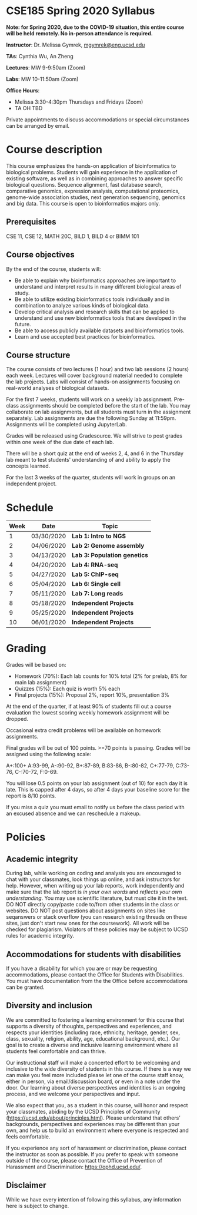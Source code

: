 # CSE185 Spring 2020 Syllabus

**Note: for Spring 2020, due to the COVID-19 situation, this entire course will be held remotely. No in-person attendance is required.**

**Instructor**: Dr. Melissa Gymrek, mgymrek@eng.ucsd.edu

**TAs**: Cynthia Wu, An Zheng

**Lectures**: MW 9-9:50am (Zoom)

**Labs**: MW 10-11:50am (Zoom)

**Office Hours**:
* Melissa 3:30-4:30pm Thursdays and Fridays (Zoom)
* TA OH TBD

Private appointments to discuss accommodations or special circumstances can be arranged by email.

# Course description
This course emphasizes the hands-on application of bioinformatics to biological problems. Students will gain experience in the application of existing software, as well as in combining approaches to answer specific biological questions. Sequence alignment, fast database search, comparative genomics, expression analysis, computational proteomics, genome-wide association studies, next generation sequencing, genomics and big data. This course is open to bioinformatics majors only.

## Prerequisites
CSE 11, CSE 12, MATH 20C, BILD 1, BILD 4 or BIMM 101

## Course objectives
By the end of the course, students will:

* Be able to explain why bioinformatics approaches are important to understand and interpret results in many different biological areas of study.
* Be able to utilize existing bioinformatics tools individually and in combination to analyze various kinds of biological data.
* Develop critical analysis and research skills that can be applied to understand and use new bioinformatics tools that are developed in the future.
* Be able to access publicly available datasets and bioinformatics tools.
* Learn and use accepted best practices for bioinformatics.

## Course structure
The course consists of two lectures (1 hour) and two lab sessions (2 hours) each week. 
Lectures will cover background material needed to complete the lab projects. Labs will consist of hands-on assignments focusing on real-world analyses of biological datasets.

For the first 7 weeks, students will work on a weekly lab assignment. Pre-class assignments should be completed before the start of the lab. You may collaborate on lab assignments, but all students must turn in the assignment separately. Lab assignments are due the following Sunday at 11:59pm. Assignments will be completed using JupyterLab.

Grades will be released using Gradesource. We will strive to post grades within one week of the due date of each lab.

There will be a short quiz at the end of weeks 2, 4, and 6 in the Thursday lab meant to test students' understanding of and ability to apply the concepts learned.

For the last 3 weeks of the quarter, students will work in groups on an independent project.

# Schedule

| Week | Date | Topic |
|----------|----------|-------|
| 1 | 03/30/2020 | **Lab 1: Intro to NGS** |
| 2 | 04/06/2020 | **Lab 2: Genome assembly** |
| 3 | 04/13/2020 | **Lab 3: Population genetics** | 
| 4 | 04/20/2020 | **Lab 4: RNA-seq** | 
| 5 | 04/27/2020 | **Lab 5: ChIP-seq** | 
| 6 | 05/04/2020 | **Lab 6: Single cell** | 
| 7 | 05/11/2020 | **Lab 7: Long reads** | 
| 8 | 05/18/2020 | **Independent Projects** |
| 9 | 05/25/2020 | **Independent Projects** |
| 10 | 06/01/2020 | **Independent Projects** |

# Grading
Grades will be based on:

* Homework (70%): Each lab counts for 10% total (2% for prelab, 8% for main lab assignment)
* Quizzes (15%): Each quiz is worth 5% each
* Final projects (15%): Proposal 2%, report 10%, presentation 3%

At the end of the quarter, if at least 90% of students fill out a course evaluation the lowest scoring weekly homework assignment will be dropped.

Occasional extra credit problems will be available on homework assignments.

Final grades will be out of 100 points. >=70 points is passing. Grades will be assigned using the following scale:

A+:100+
A:93-99, A-:90-92,
B+:87-89, B:83-86, B-:80-82,
C+:77-79, C:73-76, C-:70-72,
F:0-69.

You will lose 0.5 points on your lab assignment (out of 10) for each day it is late. This is capped after 4 days, so after 4 days your baseline score for the report is 8/10 points.

If you miss a quiz you must email to notify us before the class period with an excused absence and we can reschedule a makeup.

# Policies

## Academic integrity
During lab, while working on coding and analysis you are encouraged to chat with your classmates, look things up online, and ask instructors for help. However, when writing up your lab reports, work independently and make sure that the lab report is *in your own words* and *reflects your own understanding*. You may use scientific literature, but must cite it in the text. DO NOT directly copy/paste code to/from other students in the class or websites. DO NOT post questions about assignments on sites like seqanswers or stack overflow (you can research existing threads on these sites, just don't start new ones for the coursework). All work will be checked for plagiarism. Violators of these policies may be subject to UCSD rules for academic integrity.

## Accommodations for students with disabilities
If you have a disability for which you are or may be requesting accommodations, please contact the Office for Students with Disabilities.  You must have documentation from the the Office before accommodations can be granted.

## Diversity and inclusion
We are committed to fostering a learning environment for this course that supports a diversity of thoughts, perspectives and experiences, and respects your identities (including race, ethnicity, heritage, gender, sex, class, sexuality, religion, ability, age, educational background, etc.).  Our goal is to create a diverse and inclusive learning environment where all students feel comfortable and can thrive. 

Our instructional staff will make a concerted effort to be welcoming and inclusive to the wide diversity of students in this course.  If there is a way we can make you feel more included please let one of the course staff know, either in person, via email/discussion board, or even in a note under the door.  Our learning about diverse perspectives and identities is an ongoing process, and we welcome your perspectives and input.  

We also expect that you, as a student in this course, will honor and respect your classmates, abiding by the UCSD Principles of Community (https://ucsd.edu/about/principles.html).  Please understand that others’ backgrounds, perspectives and experiences may be different than your own, and help us to build an environment where everyone is respected and feels comfortable.

If you experience any sort of harassment or discrimination, please contact the instructor as soon as possible.   If you prefer to speak with someone outside of the course, please contact the Office of Prevention of Harassment and Discrimination: https://ophd.ucsd.edu/. 

## Disclaimer
While we have every intention of following this syllabus, any information here is subject to change.

